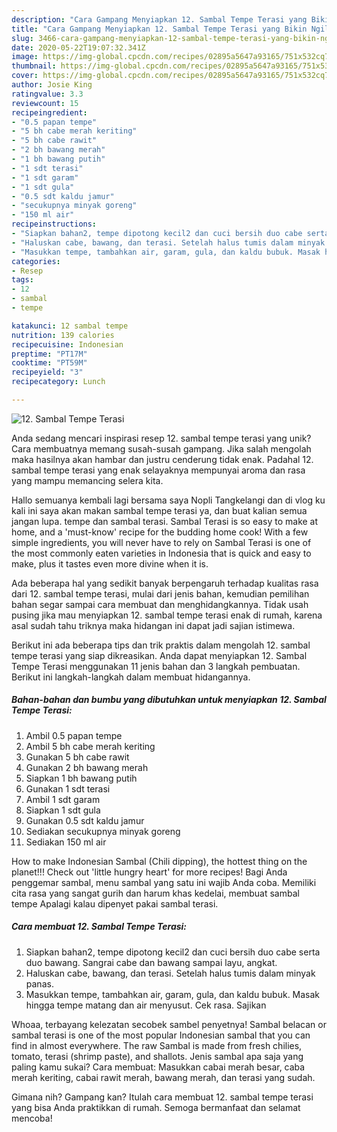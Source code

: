 ```yaml
---
description: "Cara Gampang Menyiapkan 12. Sambal Tempe Terasi yang Bikin Ngiler"
title: "Cara Gampang Menyiapkan 12. Sambal Tempe Terasi yang Bikin Ngiler"
slug: 3466-cara-gampang-menyiapkan-12-sambal-tempe-terasi-yang-bikin-ngiler
date: 2020-05-22T19:07:32.341Z
image: https://img-global.cpcdn.com/recipes/02895a5647a93165/751x532cq70/12-sambal-tempe-terasi-foto-resep-utama.jpg
thumbnail: https://img-global.cpcdn.com/recipes/02895a5647a93165/751x532cq70/12-sambal-tempe-terasi-foto-resep-utama.jpg
cover: https://img-global.cpcdn.com/recipes/02895a5647a93165/751x532cq70/12-sambal-tempe-terasi-foto-resep-utama.jpg
author: Josie King
ratingvalue: 3.3
reviewcount: 15
recipeingredient:
- "0.5 papan tempe"
- "5 bh cabe merah keriting"
- "5 bh cabe rawit"
- "2 bh bawang merah"
- "1 bh bawang putih"
- "1 sdt terasi"
- "1 sdt garam"
- "1 sdt gula"
- "0.5 sdt kaldu jamur"
- "secukupnya minyak goreng"
- "150 ml air"
recipeinstructions:
- "Siapkan bahan2, tempe dipotong kecil2 dan cuci bersih duo cabe serta duo bawang. Sangrai cabe dan bawang sampai layu, angkat."
- "Haluskan cabe, bawang, dan terasi. Setelah halus tumis dalam minyak panas."
- "Masukkan tempe, tambahkan air, garam, gula, dan kaldu bubuk. Masak hingga tempe matang dan air menyusut. Cek rasa. Sajikan"
categories:
- Resep
tags:
- 12
- sambal
- tempe

katakunci: 12 sambal tempe 
nutrition: 139 calories
recipecuisine: Indonesian
preptime: "PT17M"
cooktime: "PT59M"
recipeyield: "3"
recipecategory: Lunch

---
```



![12. Sambal Tempe Terasi](https://img-global.cpcdn.com/recipes/02895a5647a93165/751x532cq70/12-sambal-tempe-terasi-foto-resep-utama.jpg)

Anda sedang mencari inspirasi resep 12. sambal tempe terasi yang unik? Cara membuatnya memang susah-susah gampang. Jika salah mengolah maka hasilnya akan hambar dan justru cenderung tidak enak. Padahal 12. sambal tempe terasi yang enak selayaknya mempunyai aroma dan rasa yang mampu memancing selera kita.

Hallo semuanya kembali lagi bersama saya Nopli Tangkelangi dan di vlog ku kali ini saya akan makan sambal tempe terasi ya, dan buat kalian semua jangan lupa. tempe dan sambal terasi. Sambal Terasi is so easy to make at home, and a &#39;must-know&#39; recipe for the budding home cook! With a few simple ingredients, you will never have to rely on Sambal Terasi is one of the most commonly eaten varieties in Indonesia that is quick and easy to make, plus it tastes even more divine when it is.

Ada beberapa hal yang sedikit banyak berpengaruh terhadap kualitas rasa dari 12. sambal tempe terasi, mulai dari jenis bahan, kemudian pemilihan bahan segar sampai cara membuat dan menghidangkannya. Tidak usah pusing jika mau menyiapkan 12. sambal tempe terasi enak di rumah, karena asal sudah tahu triknya maka hidangan ini dapat jadi sajian istimewa.


Berikut ini ada beberapa tips dan trik praktis dalam mengolah 12. sambal tempe terasi yang siap dikreasikan. Anda dapat menyiapkan 12. Sambal Tempe Terasi menggunakan 11 jenis bahan dan 3 langkah pembuatan. Berikut ini langkah-langkah dalam membuat hidangannya.

<!--inarticleads1-->

##### Bahan-bahan dan bumbu yang dibutuhkan untuk menyiapkan 12. Sambal Tempe Terasi:

1. Ambil 0.5 papan tempe
1. Ambil 5 bh cabe merah keriting
1. Gunakan 5 bh cabe rawit
1. Gunakan 2 bh bawang merah
1. Siapkan 1 bh bawang putih
1. Gunakan 1 sdt terasi
1. Ambil 1 sdt garam
1. Siapkan 1 sdt gula
1. Gunakan 0.5 sdt kaldu jamur
1. Sediakan secukupnya minyak goreng
1. Sediakan 150 ml air


How to make Indonesian Sambal (Chili dipping), the hottest thing on the planet!!! Check out &#39;little hungry heart&#39; for more recipes! Bagi Anda penggemar sambal, menu sambal yang satu ini wajib Anda coba. Memiliki cita rasa yang sangat gurih dan harum khas kedelai, membuat sambal tempe Apalagi kalau dipenyet pakai sambal terasi. 

<!--inarticleads2-->

##### Cara membuat 12. Sambal Tempe Terasi:

1. Siapkan bahan2, tempe dipotong kecil2 dan cuci bersih duo cabe serta duo bawang. Sangrai cabe dan bawang sampai layu, angkat.
1. Haluskan cabe, bawang, dan terasi. Setelah halus tumis dalam minyak panas.
1. Masukkan tempe, tambahkan air, garam, gula, dan kaldu bubuk. Masak hingga tempe matang dan air menyusut. Cek rasa. Sajikan


Whoaa, terbayang kelezatan secobek sambel penyetnya! Sambal belacan or sambal terasi is one of the most popular Indonesian sambal that you can find in almost everywhere. The raw Sambal is made from fresh chilies, tomato, terasi (shrimp paste), and shallots. Jenis sambal apa saja yang paling kamu sukai? Cara membuat: Masukkan cabai merah besar, caba merah keriting, cabai rawit merah, bawang merah, dan terasi yang sudah. 

Gimana nih? Gampang kan? Itulah cara membuat 12. sambal tempe terasi yang bisa Anda praktikkan di rumah. Semoga bermanfaat dan selamat mencoba!
